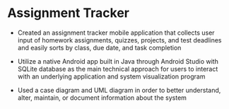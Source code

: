# Assignment Tracker
- Created an assignment tracker mobile application that collects user input of homework assignments, quizzes, projects, and test deadlines and easily sorts by class, due date, and task completion

- Utilize a native Android app built in Java through Android Studio with SQLite database as the main technical approach for users to interact with an underlying application and system visualization program

- Used a case diagram and UML diagram in order to better understand, alter, maintain, or document information about the system
